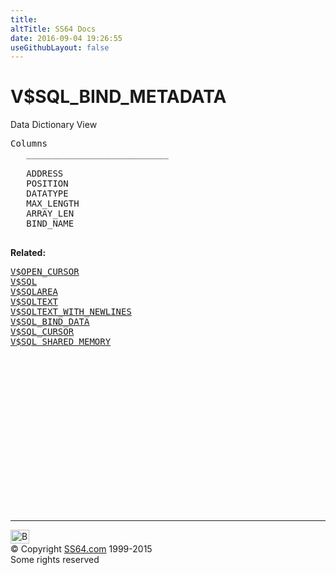 ```yaml
---
title:
altTitle: SS64 Docs
date: 2016-09-04 19:26:55
useGithubLayout: false
---
```

<!-- #BeginLibraryItem "/Library/head_orav.lbi" --><!-- #EndLibraryItem --><h1>V$SQL_BIND_METADATA </h1>  
 <p> Data Dictionary View </p> 
 
<pre>Columns
   ___________________________
 
   ADDRESS
   POSITION
   DATATYPE
   MAX_LENGTH
   ARRAY_LEN
   BIND_NAME

</pre>
<p><b>Related:</b></p><pre><a href="V$OPEN_CURSOR.html">V$OPEN_CURSOR</a> 
<a href="V$SQL.html">V$SQL</a> 
<a href="V$SQLAREA.html">V$SQLAREA</a> 
<a href="V$SQLTEXT.html">V$SQLTEXT</a> 
<a href="V$SQLTEXT_WITH_NEWLINES.html">V$SQLTEXT_WITH_NEWLINES</a> 
<a href="V$SQL_BIND_DATA.html">V$SQL_BIND_DATA</a> 
<a href="V$SQL_CURSOR.html">V$SQL_CURSOR</a> 
<a href="V$SQL_SHARED_MEMORY.html">V$SQL_SHARED_MEMORY</a></pre><!-- #BeginLibraryItem "/Library/foot_orad.lbi" --><p><script async="" src="//pagead2.googlesyndication.com/pagead/js/adsbygoogle.js"></script>
<!-- oracle-footer -->
<ins class="adsbygoogle" style="display:inline-block;width:300px;height:250px" data-ad-client="ca-pub-6140977852749469" data-ad-slot="4275490898"></ins>
<script>
(adsbygoogle = window.adsbygoogle || []).push({});
</script></p>
<hr>
<div id="bl" class="footer"><a href="#"><img src="../images/top.png" width="30" height="22" alt="Back to the Top"></a></div>
<div id="br" class="footer, tagline">© Copyright <a href="http://ss64.com/">SS64.com</a> 1999-2015<br>
Some rights reserved</div>
<!-- #EndLibraryItem -->

